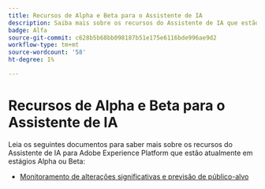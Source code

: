 ```yaml
---
title: Recursos de Alpha e Beta para o Assistente de IA
description: Saiba mais sobre os recursos do Assistente de IA que estão atualmente nos estágios Alpha ou Beta.
badge: Alfa
source-git-commit: c628b5b68bb098187b51e175e6116bde996ae9d2
workflow-type: tm+mt
source-wordcount: '58'
ht-degree: 1%

---
```


# Recursos de Alpha e Beta para o Assistente de IA

Leia os seguintes documentos para saber mais sobre os recursos do Assistente de IA para Adobe Experience Platform que estão atualmente em estágios Alpha ou Beta:

* [Monitoramento de alterações significativas e previsão de público-alvo](./audience-forecasting.md)